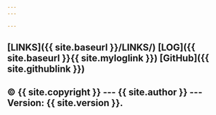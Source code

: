 ```yaml
---
---

---
```

[LINKS]({{ site.baseurl }}/LINKS/)
[LOG]({{ site.baseurl }}{{ site.myloglink }})
[GitHub]({{ site.githublink }})
---
© {{ site.copyright }} --- {{ site.author }} --- Version: {{ site.version }}. 
---
